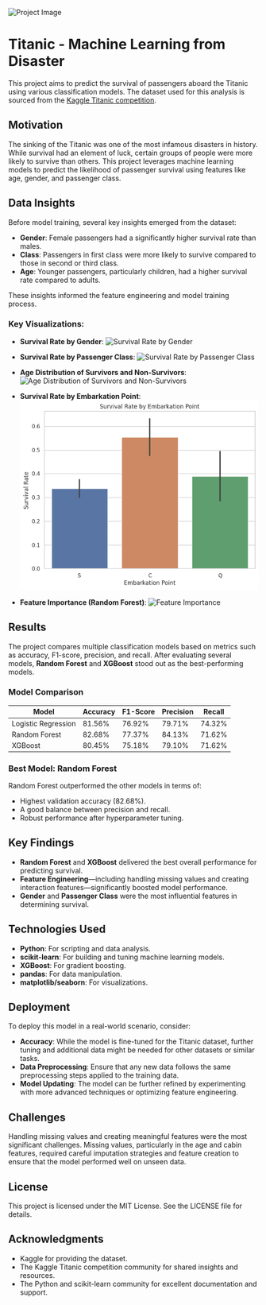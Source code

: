 ![Project Image](https://storage.googleapis.com/kaggle-media/competitions/Titanic/titanic_5407_media_banner.png)

# Titanic - Machine Learning from Disaster

This project aims to predict the survival of passengers aboard the Titanic using various classification models. The dataset used for this analysis is sourced from the [Kaggle Titanic competition](https://www.kaggle.com/c/titanic).

## Motivation

The sinking of the Titanic was one of the most infamous disasters in history. While survival had an element of luck, certain groups of people were more likely to survive than others. This project leverages machine learning models to predict the likelihood of passenger survival using features like age, gender, and passenger class.

## Data Insights

Before model training, several key insights emerged from the dataset:
- **Gender**: Female passengers had a significantly higher survival rate than males.
- **Class**: Passengers in first class were more likely to survive compared to those in second or third class.
- **Age**: Younger passengers, particularly children, had a higher survival rate compared to adults.

These insights informed the feature engineering and model training process.

### Key Visualizations:
- **Survival Rate by Gender**:
  ![Survival Rate by Gender]([link_to_image_1](https://github.com/amir-asadi-s/DataScience/blob/main/Kaggle/Titanic%20-%20Machine%20Learning%20from%20Disaster/__results___19_1.png))

- **Survival Rate by Passenger Class**:
  ![Survival Rate by Passenger Class]([link_to_image_2](https://github.com/amir-asadi-s/DataScience/blob/main/Kaggle/Titanic%20-%20Machine%20Learning%20from%20Disaster/__results___19_2.png))

- **Age Distribution of Survivors and Non-Survivors**:
  ![Age Distribution of Survivors and Non-Survivors]([link_to_image_3](https://github.com/amir-asadi-s/DataScience/blob/main/Kaggle/Titanic%20-%20Machine%20Learning%20from%20Disaster/__results___19_3.png))

- **Survival Rate by Embarkation Point**:
  ![Survival Rate by Embarkation Point](https://github.com/amir-asadi-s/DataScience/blob/main/Kaggle/Titanic%20-%20Machine%20Learning%20from%20Disaster/__results___19_4.png)

- **Feature Importance (Random Forest)**:
  ![Feature Importance]([link_to_image_6](https://github.com/amir-asadi-s/DataScience/blob/main/Kaggle/Titanic%20-%20Machine%20Learning%20from%20Disaster/__results___19_6.png))

## Results

The project compares multiple classification models based on metrics such as accuracy, F1-score, precision, and recall. After evaluating several models, **Random Forest** and **XGBoost** stood out as the best-performing models.

### Model Comparison

| Model               | Accuracy | F1-Score | Precision | Recall  |
|---------------------|----------|----------|-----------|---------|
| Logistic Regression  | 81.56%   | 76.92%   | 79.71%    | 74.32%  |
| Random Forest        | 82.68%   | 77.37%   | 84.13%    | 71.62%  |
| XGBoost              | 80.45%   | 75.18%   | 79.10%    | 71.62%  |

### Best Model: **Random Forest**

Random Forest outperformed the other models in terms of:
- Highest validation accuracy (82.68%).
- A good balance between precision and recall.
- Robust performance after hyperparameter tuning.

## Key Findings

- **Random Forest** and **XGBoost** delivered the best overall performance for predicting survival.
- **Feature Engineering**—including handling missing values and creating interaction features—significantly boosted model performance.
- **Gender** and **Passenger Class** were the most influential features in determining survival.

## Technologies Used

- **Python**: For scripting and data analysis.
- **scikit-learn**: For building and tuning machine learning models.
- **XGBoost**: For gradient boosting.
- **pandas**: For data manipulation.
- **matplotlib/seaborn**: For visualizations.

## Deployment

To deploy this model in a real-world scenario, consider:
- **Accuracy**: While the model is fine-tuned for the Titanic dataset, further tuning and additional data might be needed for other datasets or similar tasks.
- **Data Preprocessing**: Ensure that any new data follows the same preprocessing steps applied to the training data.
- **Model Updating**: The model can be further refined by experimenting with more advanced techniques or optimizing feature engineering.

## Challenges

Handling missing values and creating meaningful features were the most significant challenges. Missing values, particularly in the age and cabin features, required careful imputation strategies and feature creation to ensure that the model performed well on unseen data.

## License

This project is licensed under the MIT License. See the LICENSE file for details.

## Acknowledgments

- Kaggle for providing the dataset.
- The Kaggle Titanic competition community for shared insights and resources.
- The Python and scikit-learn community for excellent documentation and support.
